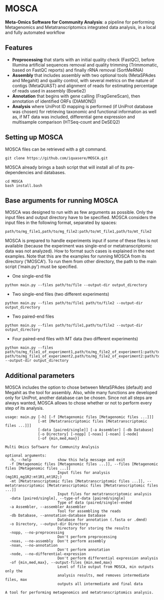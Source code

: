 # MOSCA

**Meta-Omics Software for Community Analysis**: a pipeline for performing Metagenomics and Metatranscriptomics integrated data analysis, in a local and fully automated workflow


## Features
* **Preprocessing** that starts with an initial quality check (FastQC), before Illumina artificial sequences removal and quality trimming (Trimmomatic, based on FastQC reports) and finally rRNA removal (SortMeRNA)
* **Assembly** that includes assembly with two optional tools (MetaSPAdes and Megahit) and quality control, with several metrics on the nature of contigs (MetaQUAST) and alignment of reads for estimating percentage of reads used in assembly (Bowtie2)
* **Annotation** that begins with gene calling (FragGeneScan), then annotation of identified ORFs (DIAMOND)
* **Analysis** where UniProt ID mapping is performed (if UniProt database was chosen) for retrieving taxonomic and functional information as well as, if MT data was included, differential gene expression and multisample comparison (HTSeq-count and DeSEQ2)


## Setting up MOSCA

MOSCA files can be retrieved with a git command.

```
git clone https://github.com/iquasere/MOSCA.git
```

MOSCA already brings a bash script that will install all of its pre-dependencies and databases.

```
cd MOSCA
bash install.bash
```


## Base arguments for running MOSCA

MOSCA was designed to run with as few arguments as possible. Only the input files and output directory have to be specified. MOSCA considers the input files in the following format, separated by spaces:

```
path/to/mg_file1,path/to/mg_file2:path/to/mt_file1,path/to/mt_file2
```

MOSCA is prepared to handle experiments input if some of these files is not available (because the experiment was single-end or metatranscriptomic data was not analyzed). How to format such cases is explained in the next examples. Note that this are the examples for running MOSCA from its directory ('MOSCA'). To run them from other directory, the path to the main script ('main.py') must be specified.

* One single-end file

```
python main.py --files path/to/file --output-dir output_directory
```

* Two single-end files (two different experiments)

```
python main.py --files path/to/file1 path/to/file2 --output-dir output_directory
```

* Two paired-end files

```
python main.py --files path/to/file1,path/to/file2 --output-dir output_directory
```

* Four paired-end files with MT data (two different experiments)

```
python main.py --files path/to/mg_file1_of_experiment1,path/to/mg_file2_of_experiment1:path/to/mt_file1_of_experiment1,path/to/mt_file2_of_experiment1 path/to/mg_file1_of_experiment2,path/to/mg_file2_of_experiment2:path/to/mt_file1_of_experiment2,path/to/mt_file2_of_experiment2 --output-dir output_directory
```


## Additional parameters

MOSCA includes the option to chose between MetaSPAdes (default) and Megahit as the tool for assembly. Also, while many functions are developed only for UniProt, another database can be chosen. Since not all steps are always wanted, MOSCA allows to chose whether or not to perform every step of its analysis.

```
usage: main.py [-h] [-f [Metagenomic files [Metagenomic files ...]]]
               [-mt [Metatranscriptomic files [Metatranscriptomic files ...]]]
               [-data [paired/single]] [-a Assembler] [-db Database]
               [-o Directory] [-nopp] [-noas] [-noan] [-node]
               [-of {min,med,max}]

Multi Omics Software for Community Analysis

optional arguments:
  -h, --help            show this help message and exit
  -f [Metagenomic files [Metagenomic files ...]], --files [Metagenomic files [Metagenomic files ...]]
                        Input files for analysis (mg1R1,mg1R2:mt1R1,mt1R2;)
  -mt [Metatranscriptomic files [Metatranscriptomic files ...]], --metatranscriptomic [Metatranscriptomic files [Metatranscriptomic files ...]]
                        Input files for metatranscriptomic analysis
  -data [paired/single], --type-of-data [paired/single]
                        Type of data (paired/single)-ended
  -a Assembler, --assembler Assembler
                        Tool for assembling the reads
  -db Database, --annotation-database Database
                        Database for annotation (.fasta or .dmnd)
  -o Directory, --output-dir Directory
                        Directory for storing the results
  -nopp, --no-preprocessing
                        Don't perform preprocessing
  -noas, --no-assembly  Don't perform assembly
  -noan, --no-annotation
                        Don't perform annotation
  -node, --no-differential-expression
                        Don't perform differential expression analysis
  -of {min,med,max}, --output-files {min,med,max}
                        Level of file output from MOSCA, min outputs only the
                        analysis results, med removes intermediate files, max
                        outputs all intermediate and final data

A tool for performing metagenomics and metatranscriptomics analysis.
```
